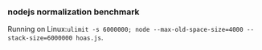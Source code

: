 
### nodejs normalization benchmark

Running on Linux:`ulimit -s 6000000; node --max-old-space-size=4000 --stack-size=6000000 hoas.js`.
